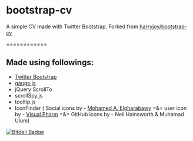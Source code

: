 bootstrap-cv
============

A simple CV made with Twitter Bootstrap.
Forked from 
[harryjoy/bootstrap-cv](http://harryjoy.github.io/bootstrap-cv/)

============

## Made using followings:

 * [Twitter Bootstrap](http://getbootstrap.com/)
 * [gauge.js](http://bernii.github.io/gauge.js/)
 * jQuery ScrollTo
 * scrollSpy.js
 * tooltip.js
 * IconFinder ( Social icons by - [Mohamed A. Elgharabawy](http://itscoding.com) =&= user icon by - [Visual Pharm](http://icons8.com/) =&= GitHub icons by - Neil Hainsworth & Muhamad Ulum)

[![Bitdeli Badge](https://d2weczhvl823v0.cloudfront.net/wwfalcon/wwfalcon.github.io/trend.png)](https://bitdeli.com/free "Bitdeli Badge")

